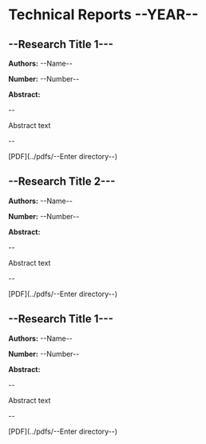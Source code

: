 # Technical Reports --YEAR--

## --Research Title 1---

**Authors:** --Name--

**Number:** --Number--

**Abstract:**

--


Abstract text


--

[PDF](../pdfs/--Enter directory--)

## --Research Title 2---

**Authors:** --Name--

**Number:** --Number--

**Abstract:**

--


Abstract text


--

[PDF](../pdfs/--Enter directory--)

## --Research Title 1---

**Authors:** --Name--

**Number:** --Number--

**Abstract:**

--


Abstract text


--

[PDF](../pdfs/--Enter directory--)

